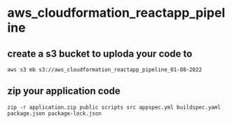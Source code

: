 # aws_cloudformation_reactapp_pipeline


## create a s3 bucket to uploda your code to

```
aws s3 mb s3://aws_cloudformation_reactapp_pipeline_01-08-2022
```

## zip your application code

```
zip -r application.zip public scripts src appspec.yml buildspec.yaml package.json package-lock.json
```
